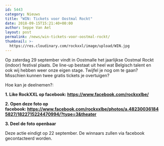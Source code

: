 ```yaml
---
id: 5443
category: Nieuws
title: "WIN: Tickets voor Oostmal Rockt"
date: 2018-09-15T15:21:40+00:00
author: Seppe Van Ael
layout: post
permalink: /news/win-tickets-voor-oostmal-rockt/
thumbnail: >-
  https://res.cloudinary.com/rockxxl/image/upload/WIN.jpg
---
```

Op zaterdag 29 september vindt in Oostmalle het jaarlijkse Oostmal Rockt (indoor) festival plaats. De line-up bestaat uit heel wat Belgisch talent en ook wij hebben weer onze eigen stage. Twijfel je nog om te gaan? Misschien kunnen twee gratis tickets je overtuigen?

Hoe kan je deelnemen?:

**1. Like RockXXL op facebook: <https://www.facebook.com/rockxxlbe/>**

**2. Open deze foto op facebook: <https://www.facebook.com/rockxxlbe/photos/a.482300361845827/1822715224470994/?type=3&theater>**

**3. Deel de foto openbaar**

Deze actie eindigt op 22 september. De winnaars zullen via facebook gecontacteerd worden.